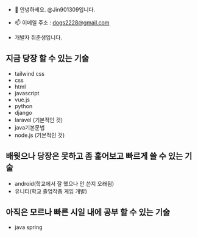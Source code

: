 - 👋 안녕하세요. @Jin901309입니다.

- 📫  이메일 주소 : dogs2228@gmail.com

- 개발자 취준생입니다.<br>

##  지금 당장 할 수 있는 기술
- tailwind css <br>
- css <br>
- html <br>
- javascript <br>
- vue.js <br>
- python <br>
- django <br>
- laravel (기본적인 것) <br>
- java기본문법 <br>
- node.js (기본적인 것)

## 배웟으나 당장은 못하고 좀 훑어보고 빠르게 쓸 수 있는 기술
- android(학교에서 잘 했으나 안 쓴지 오래됨) <br>
- 유니티(학교 졸업작품 게임 개발) <br>

## 아직은 모르나 빠른 시일 내에 공부 할 수 있는 기술
 - java spring <br>






